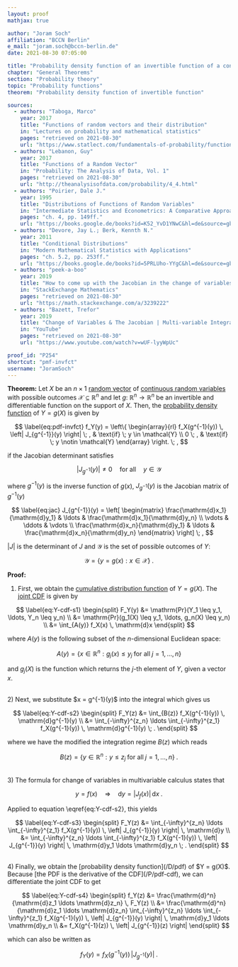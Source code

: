 ```yaml
---
layout: proof
mathjax: true

author: "Joram Soch"
affiliation: "BCCN Berlin"
e_mail: "joram.soch@bccn-berlin.de"
date: 2021-08-30 07:05:00

title: "Probability density function of an invertible function of a continuous random vector"
chapter: "General Theorems"
section: "Probability theory"
topic: "Probability functions"
theorem: "Probability density function of invertible function"

sources:
  - authors: "Taboga, Marco"
    year: 2017
    title: "Functions of random vectors and their distribution"
    in: "Lectures on probability and mathematical statistics"
    pages: "retrieved on 2021-08-30"
    url: "https://www.statlect.com/fundamentals-of-probability/functions-of-random-vectors"
  - authors: "Lebanon, Guy"
    year: 2017
    title: "Functions of a Random Vector"
    in: "Probability: The Analysis of Data, Vol. 1"
    pages: "retrieved on 2021-08-30"
    url: "http://theanalysisofdata.com/probability/4_4.html"
  - authors: "Poirier, Dale J."
    year: 1995
    title: "Distributions of Functions of Random Variables"
    in: "Intermediate Statistics and Econometrics: A Comparative Approach"
    pages: "ch. 4, pp. 149ff."
    url: "https://books.google.de/books?id=K52_YvD1YNwC&hl=de&source=gbs_navlinks_s"
  - authors: "Devore, Jay L.; Berk, Kennth N."
    year: 2011
    title: "Conditional Distributions"
    in: "Modern Mathematical Statistics with Applications"
    pages: "ch. 5.2, pp. 253ff."
    url: "https://books.google.de/books?id=5PRLUho-YYgC&hl=de&source=gbs_navlinks_s"
  - authors: "peek-a-boo"
    year: 2019
    title: "How to come up with the Jacobian in the change of variables formula"
    in: "StackExchange Mathematics"
    pages: "retrieved on 2021-08-30"
    url: "https://math.stackexchange.com/a/3239222"
  - authors: "Bazett, Trefor"
    year: 2019
    title: "Change of Variables & The Jacobian | Multi-variable Integration"
    in: "YouTube"
    pages: "retrieved on 2021-08-30"
    url: "https://www.youtube.com/watch?v=wUF-lyyWpUc"

proof_id: "P254"
shortcut: "pmf-invfct"
username: "JoramSoch"
---
```



**Theorem:** Let $X$ be an $n \times 1$ [random vector](/D/rvec) of [continuous random variables](/D/rvar-disc) with possible outcomes $\mathcal{X} \subseteq \mathbb{R}^n$ and let $g: \; \mathbb{R}^n \rightarrow \mathbb{R}^n$ be an invertible and differentiable function on the support of $X$. Then, the [probability density function](/D/pdf) of $Y = g(X)$ is given by

$$ \label{eq:pdf-invfct}
f_Y(y) = \left\{
\begin{array}{rl}
f_X(g^{-1}(y)) \, \left| J_{g^{-1}}(y) \right| \; , & \text{if} \; y \in \mathcal{Y} \\
0 \; , & \text{if} \; y \notin \mathcal{Y}
\end{array}
\right. \; ,
$$

if the Jacobian determinant satisfies

$$ \label{eq:jac-det}
\left| J_{g^{-1}}(y) \right| \neq 0 \quad \text{for all} \quad y \in \mathcal{Y}
$$

where $g^{-1}(y)$ is the inverse function of $g(x)$, $J_{g^{-1}}(y)$ is the Jacobian matrix of $g^{-1}(y)$

$$ \label{eq:jac}
J_{g^{-1}}(y) = \left[ \begin{matrix}
\frac{\mathrm{d}x_1}{\mathrm{d}y_1} & \ldots & \frac{\mathrm{d}x_1}{\mathrm{d}y_n} \\
\vdots & \ddots & \vdots \\
\frac{\mathrm{d}x_n}{\mathrm{d}y_1} & \ldots & \frac{\mathrm{d}x_n}{\mathrm{d}y_n}
\end{matrix} \right] \; ,
$$

$\left|J\right|$ is the determinant of $J$ and $\mathcal{Y}$ is the set of possible outcomes of $Y$:

$$ \label{eq:Y-range}
\mathcal{Y} = \left\lbrace y = g(x): x \in \mathcal{X} \right\rbrace \; .
$$


**Proof:**

1) First, we obtain the [cumulative distribution function](/D/cdf) of $Y = g(X)$. The [joint CDF](/D/cdf-joint) is given by

$$ \label{eq:Y-cdf-s1}
\begin{split}
F_Y(y) &= \mathrm{Pr}(Y_1 \leq y_1, \ldots, Y_n \leq y_n) \\
&= \mathrm{Pr}(g_1(X) \leq y_1, \ldots, g_n(X) \leq y_n) \\
&= \int_{A(y)} f_X(x) \, \mathrm{d}x
\end{split}
$$

where $A(y)$ is the following subset of the $n$-dimensional Euclidean space:

$$ \label{eq:A-y}
A(y) = \left\lbrace x \in \mathbb{R}^n: g_j(x) \leq y_j \; \text{for all} \; j = 1, \ldots, n \right\rbrace
$$

and $g_j(X)$ is the function which returns the $j$-th element of $Y$, given a vector $x$.

<br>
2) Next, we substitute $x = g^{-1}(y)$ into the integral which gives us

$$ \label{eq:Y-cdf-s2}
\begin{split}
F_Y(z) &= \int_{B(z)} f_X(g^{-1}(y)) \, \mathrm{d}g^{-1}(y) \\
&= \int_{-\infty}^{z_n} \ldots \int_{-\infty}^{z_1} f_X(g^{-1}(y)) \, \mathrm{d}g^{-1}(y) \; .
\end{split}
$$

where we have the modified the integration regime $B(z)$ which reads

$$ \label{eq:B-z}
B(z) = \left\lbrace y \in \mathbb{R}^n: y \leq z_j \; \text{for all} \; j = 1, \ldots, n \right\rbrace \; .
$$

<br>
3) The formula for change of variables in multivariable calculus states that

$$ \label{eq:cov-multi}
y = f(x) \quad \Rightarrow \quad \mathrm{d}y = \left| J_f(x) \right| \, \mathrm{d}x \; .
$$

Applied to equation \eqref{eq:Y-cdf-s2}, this yields

$$ \label{eq:Y-cdf-s3}
\begin{split}
F_Y(z) &= \int_{-\infty}^{z_n} \ldots \int_{-\infty}^{z_1} f_X(g^{-1}(y)) \, \left| J_{g^{-1}}(y) \right| \, \mathrm{d}y \\
&= \int_{-\infty}^{z_n} \ldots \int_{-\infty}^{z_1} f_X(g^{-1}(y)) \, \left| J_{g^{-1}}(y) \right| \, \mathrm{d}y_1 \ldots \mathrm{d}y_n \; .
\end{split}
$$

<br>
4) Finally, we obtain the [probability density function](/D/pdf) of $Y = g(X)$. Because [the PDF is the derivative of the CDF](/P/pdf-cdf), we can differentiate the joint CDF to get

$$ \label{eq:Y-cdf-s4}
\begin{split}
f_Y(z) &= \frac{\mathrm{d}^n}{\mathrm{d}z_1 \ldots \mathrm{d}z_n} \, F_Y(z) \\
&= \frac{\mathrm{d}^n}{\mathrm{d}z_1 \ldots \mathrm{d}z_n} \int_{-\infty}^{z_n} \ldots \int_{-\infty}^{z_1} f_X(g^{-1}(y)) \, \left| J_{g^{-1}}(y) \right| \, \mathrm{d}y_1 \ldots \mathrm{d}y_n \\
&= f_X(g^{-1}(z)) \, \left| J_{g^{-1}}(z) \right|
\end{split}
$$

which can also be written as

$$ \label{eq:pdf-invfct-qed}
f_Y(y) = f_X(g^{-1}(y)) \, \left| J_{g^{-1}}(y) \right| \; .
$$